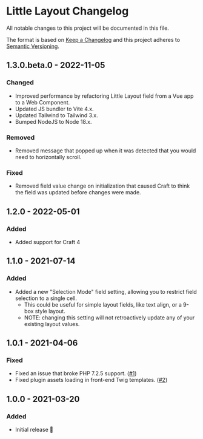 # Little Layout Changelog

All notable changes to this project will be documented in this file.

The format is based on [Keep a Changelog](http://keepachangelog.com/) and this project adheres to [Semantic Versioning](http://semver.org/).

## 1.3.0.beta.0 - 2022-11-05
### Changed
- Improved performance by refactoring Little Layout field from a Vue app to a Web Component.
- Updated JS bundler to Vite 4.x.
- Updated Tailwind to Tailwind 3.x.
- Bumped NodeJS to Node 18.x.

### Removed
- Removed message that popped up when it was detected that you would need to horizontally scroll.

### Fixed
- Removed field value change on initialization that caused Craft to think the field was updated before changes were made.


## 1.2.0 - 2022-05-01
### Added
- Added support for Craft 4


## 1.1.0 - 2021-07-14
### Added
- Added a new "Selection Mode" field setting, allowing you to restrict field selection to a single cell.
  - This could be useful for simple layout fields, like text align, or a 9-box style layout.
  - NOTE: changing this setting will not retroactively update any of your existing layout values.


## 1.0.1 - 2021-04-06
### Fixed
- Fixed an issue that broke PHP 7.2.5 support. ([#1](https://github.com/wbrowar/craft-little-layout/issues/1))
- Fixed plugin assets loading in front-end Twig templates. ([#2](https://github.com/wbrowar/craft-little-layout/issues/2))


## 1.0.0 - 2021-03-20
### Added
- Initial release 🎉
